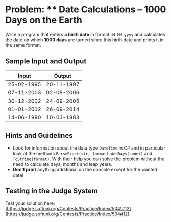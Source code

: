 # Problem: \*\* Date Calculations – 1000 Days on the Earth

Write a program that enters **a birth date** in format `dd-MM-yyyy` and calculates the date on which **1000 days** are turned since this birth date and prints it in the same format.

## Sample Input and Output

| Input | Output |
| --- | --- |
| 25-02-1995 | 20-11-1997 |
| 07-11-2003 | 02-08-2006 |
| 30-12-2002 | 24-09-2005 |
| 01-01-2012 | 26-09-2014 |
| 14-06-1980 | 10-03-1983 |

## Hints and Guidelines

* Look for information about the data type `DateTime` in C\# and in particular look at the methods `ParseExact(str, format)`, `AddDays(count)` and `ToString(format)`. With their help you can solve the problem without the need to calculate days, months and leap years.
* **Don't print** anything additional on the console except for the wanted date!

## Testing in the Judge System

Test your solution here: [https://judge.softuni.org/Contests/Practice/Index/504\#12](https://judge.softuni.org/Contests/Practice/Index/504#12).

